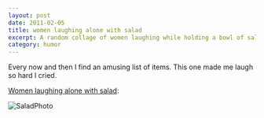 ```yaml
---
layout: post
date: 2011-02-05
title: women laughing alone with salad
excerpt: A random collage of women laughing while holding a bowl of salad.
category: humor
---
```

Every now and then I find an amusing list of items.  This one made me laugh so hard I cried.  

[Women laughing alone with salad][]:

![SaladPhoto][]

[SaladPhoto]:http://joshkerr.s3.amazonaws.com/images/women%20laughing%20alone%20with%20salad.png
[Women laughing alone with salad]:http://thehairpin.com/2011/01/women-laughing-alone-with-salad/
